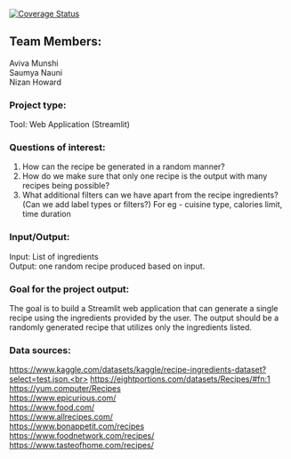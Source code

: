 [![Coverage Status](https://coveralls.io/repos/github/avivamunshi/RecipeGenerator/badge.svg?branch=main)](https://coveralls.io/github/avivamunshi/RecipeGenerator?branch=main)

## Team Members:
Aviva Munshi<br>
Saumya Nauni<br>
Nizan Howard<br>


### Project type: 
Tool: Web Application (Streamlit) 


### Questions of interest: 
1. How can the recipe be generated in a random manner?<br> 
2. How do we make sure that only one recipe is the output with many recipes being possible?<br>
3. What additional filters can we have apart from the recipe ingredients? (Can we add label types or filters?) For eg - cuisine type, calories limit, time duration


### Input/Output:
Input: List of ingredients<br>
Output: one random recipe produced based on input. 


### Goal for the project output: 
The goal is to build a Streamlit web application that can generate a single recipe using the ingredients provided by the user. The output should be a randomly generated recipe that utilizes only the ingredients listed. 


### Data sources: 
https://www.kaggle.com/datasets/kaggle/recipe-ingredients-dataset?select=test.json.<br>
https://eightportions.com/datasets/Recipes/#fn:1<br>
https://yum.computer/Recipes<br>
https://www.epicurious.com/<br>
https://www.food.com/<br>
https://www.allrecipes.com/<br>
https://www.bonappetit.com/recipes<br>
https://www.foodnetwork.com/recipes/<br>
https://www.tasteofhome.com/recipes/
